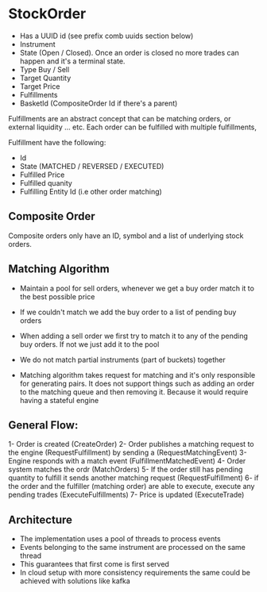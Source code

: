 

# StockOrder
* Has a UUID id (see prefix comb uuids section below)
* Instrument
* State (Open / Closed). Once an order is closed no more trades can happen and it's a terminal state.
* Type Buy / Sell
* Target Quantity
* Target Price
* Fulfillments
* BasketId (CompositeOrder Id if there's a parent)


Fulfillments are an abstract concept that can be matching orders, or external liquidity ... etc. Each order can be fulfilled with multiple fulfillments,

Fulfillment have the following:
* Id
* State (MATCHED / REVERSED / EXECUTED)
* Fulfilled Price
* Fulfilled quanity
* Fulfilling Entity Id (i.e other order matching)


## Composite Order
Composite orders only have an ID, symbol and a list of underlying stock orders. 

## Matching Algorithm

* Maintain a pool for sell orders, whenever we get a buy order match it to the best possible price

* If we couldn't match we add the buy order to a list of pending buy orders


* When adding a sell order we first try to match it to any of the pending buy orders. If not we just add it to the pool


* We do not match partial instruments (part of buckets) together


* Matching algorithm takes request for matching and it's only responsible for generating pairs. It does not support things such as adding an order to the matching queue and then removing it. Because it would require having a stateful engine

## General Flow:

1- Order is created (CreateOrder)
2- Order publishes a matching request to the engine (RequestFulfillment) by sending a (RequestMatchingEvent)
3- Engine responds with a match event (FulfillmentMatchedEvent)
4- Order system matches the ordr (MatchOrders)
5- If the order still has pending quantity to fulfill it sends another matching request (RequestFulfillment)
6- if the order and the fulfiller (matching order) are able to execute, execute any pending trades (ExecuteFulfillments)
7- Price is updated (ExecuteTrade)


## Architecture

* The implementation uses a pool of threads to process events
* Events belonging to the same instrument are processed on the same thread
* This guarantees that first come is first served 
* In cloud setup with more consistency requirements the same could be achieved with solutions like kafka
